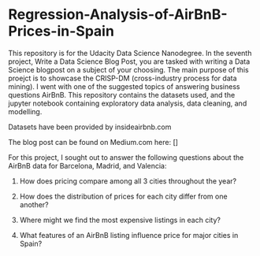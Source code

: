 # Regression-Analysis-of-AirBnB-Prices-in-Spain

This repository is for the Udacity Data Science Nanodegree. In the seventh project, Write a Data Science Blog Post, you are tasked with writing a Data Science blogpost on a subject of your choosing. The main purpose of this proejct is to showcase the CRISP-DM (cross-industry process for data mining). I went with one of the suggested topics of answering business questions AirBnB. This repository contains the datasets used, and the jupyter notebook containing exploratory data analysis, data cleaning, and modelling. 

Datasets have been provided by insideairbnb.com

The blog post can be found on Medium.com here: []

For this project, I sought out to answer the following questions about the AirBnB data for Barcelona, Madrid, and Valencia:

1. How does pricing compare among all 3 cities throughout the year? 

2. How does the distribution of prices for each city differ from one another?

3. Where might we find the most expensive listings in each city?

4. What features of an AirBnB listing influence price for major cities in Spain?

